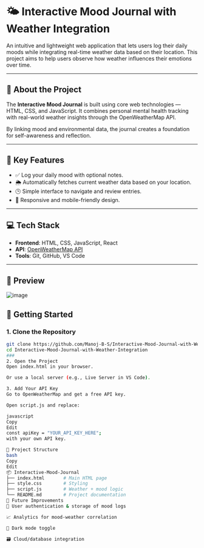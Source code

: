 # 🌤️ Interactive Mood Journal with Weather Integration

An intuitive and lightweight web application that lets users log their daily moods while integrating real-time weather data based on their location. This project aims to help users observe how weather influences their emotions over time.

---

## 🧠 About the Project

The **Interactive Mood Journal** is built using core web technologies — HTML, CSS, and JavaScript. It combines personal mental health tracking with real-world weather insights through the OpenWeatherMap API.

By linking mood and environmental data, the journal creates a foundation for self-awareness and reflection.

---

## 🔑 Key Features

- ✅ Log your daily mood with optional notes.
- 🌦️ Automatically fetches current weather data based on your location.
- 🕒 Simple interface to navigate and review entries.
- 📱 Responsive and mobile-friendly design.

---

## 💻 Tech Stack

- **Frontend**: HTML, CSS, JavaScript, React
- **API**: [OpenWeatherMap API](https://openweathermap.org/)
- **Tools**: Git, GitHub, VS Code

---

## 📸 Preview
![image](https://github.com/user-attachments/assets/b35a1118-8865-4c95-909d-dcbe11e1d424)


## 🚀 Getting Started

### 1. Clone the Repository
```bash
git clone https://github.com/Manoj-B-S/Interactive-Mood-Journal-with-Weather-Integration.git
cd Interactive-Mood-Journal-with-Weather-Integration
###
2. Open the Project
Open index.html in your browser.

Or use a local server (e.g., Live Server in VS Code).

3. Add Your API Key
Go to OpenWeatherMap and get a free API key.

Open script.js and replace:

javascript
Copy
Edit
const apiKey = "YOUR_API_KEY_HERE";
with your own API key.

📁 Project Structure
bash
Copy
Edit
📦 Interactive-Mood-Journal
├── index.html       # Main HTML page
├── style.css        # Styling
├── script.js        # Weather + mood logic
└── README.md        # Project documentation
📌 Future Improvements
🔐 User authentication & storage of mood logs

📈 Analytics for mood-weather correlation

🌙 Dark mode toggle

🗃️ Cloud/database integration

